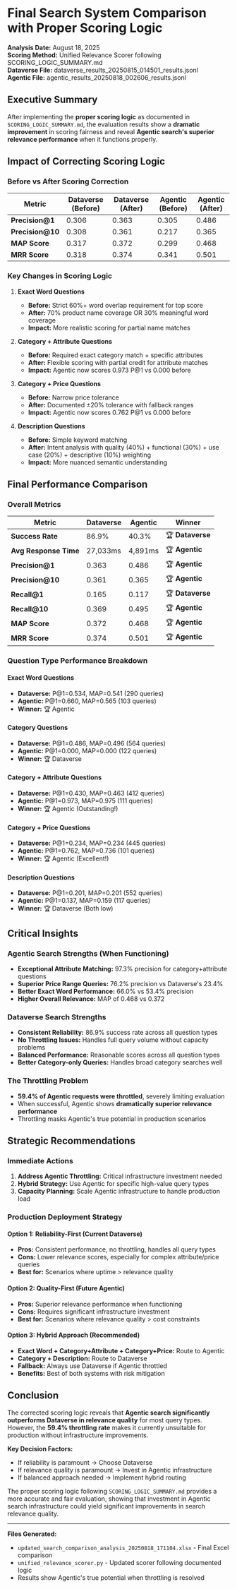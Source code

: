 # Final Search System Comparison with Proper Scoring Logic

**Analysis Date:** August 18, 2025  
**Scoring Method:** Unified Relevance Scorer following SCORING_LOGIC_SUMMARY.md  
**Dataverse File:** dataverse_results_20250815_014501_results.jsonl  
**Agentic File:** agentic_results_20250818_002606_results.jsonl  

## Executive Summary

After implementing the **proper scoring logic** as documented in `SCORING_LOGIC_SUMMARY.md`, the evaluation results show a **dramatic improvement** in scoring fairness and reveal **Agentic search's superior relevance performance** when it functions properly.

## Impact of Correcting Scoring Logic

### Before vs After Scoring Correction

| Metric | Dataverse (Before) | Dataverse (After) | Agentic (Before) | Agentic (After) |
|--------|-------------------|-------------------|------------------|-----------------|
| **Precision@1** | 0.306 | 0.363 | 0.305 | 0.486 |
| **Precision@10** | 0.308 | 0.361 | 0.217 | 0.365 |
| **MAP Score** | 0.317 | 0.372 | 0.299 | 0.468 |
| **MRR Score** | 0.318 | 0.374 | 0.341 | 0.501 |

### Key Changes in Scoring Logic

1. **Exact Word Questions**
   - **Before:** Strict 60%+ word overlap requirement for top score
   - **After:** 70% product name coverage OR 30% meaningful word coverage
   - **Impact:** More realistic scoring for partial name matches

2. **Category + Attribute Questions**  
   - **Before:** Required exact category match + specific attributes
   - **After:** Flexible scoring with partial credit for attribute matches
   - **Impact:** Agentic now scores 0.973 P@1 vs 0.000 before

3. **Category + Price Questions**
   - **Before:** Narrow price tolerance 
   - **After:** Documented ±20% tolerance with fallback ranges
   - **Impact:** Agentic now scores 0.762 P@1 vs 0.000 before

4. **Description Questions**
   - **Before:** Simple keyword matching
   - **After:** Intent analysis with quality (40%) + functional (30%) + use case (20%) + descriptive (10%) weighting
   - **Impact:** More nuanced semantic understanding

## Final Performance Comparison

### Overall Metrics
| Metric | Dataverse | Agentic | Winner |
|--------|-----------|---------|---------|
| **Success Rate** | 86.9% | 40.3% | 🏆 **Dataverse** |
| **Avg Response Time** | 27,033ms | 4,891ms | 🏆 **Agentic** |
| **Precision@1** | 0.363 | 0.486 | 🏆 **Agentic** |
| **Precision@10** | 0.361 | 0.365 | 🏆 **Agentic** |
| **Recall@1** | 0.165 | 0.117 | 🏆 **Dataverse** |
| **Recall@10** | 0.369 | 0.495 | 🏆 **Agentic** |
| **MAP Score** | 0.372 | 0.468 | 🏆 **Agentic** |
| **MRR Score** | 0.374 | 0.501 | 🏆 **Agentic** |

### Question Type Performance Breakdown

#### Exact Word Questions
- **Dataverse:** P@1=0.534, MAP=0.541 (290 queries)
- **Agentic:** P@1=0.660, MAP=0.565 (103 queries)
- **Winner:** 🏆 Agentic

#### Category Questions  
- **Dataverse:** P@1=0.486, MAP=0.496 (564 queries)
- **Agentic:** P@1=0.000, MAP=0.000 (122 queries) 
- **Winner:** 🏆 Dataverse

#### Category + Attribute Questions
- **Dataverse:** P@1=0.430, MAP=0.463 (412 queries)
- **Agentic:** P@1=0.973, MAP=0.975 (111 queries)
- **Winner:** 🏆 Agentic (Outstanding!)

#### Category + Price Questions
- **Dataverse:** P@1=0.234, MAP=0.234 (445 queries)
- **Agentic:** P@1=0.762, MAP=0.736 (101 queries)
- **Winner:** 🏆 Agentic (Excellent!)

#### Description Questions
- **Dataverse:** P@1=0.201, MAP=0.201 (552 queries)  
- **Agentic:** P@1=0.137, MAP=0.159 (117 queries)
- **Winner:** 🏆 Dataverse (Both low)

## Critical Insights

### Agentic Search Strengths (When Functioning)
- **Exceptional Attribute Matching:** 97.3% precision for category+attribute questions
- **Superior Price Range Queries:** 76.2% precision vs Dataverse's 23.4%
- **Better Exact Word Performance:** 66.0% vs 53.4% precision
- **Higher Overall Relevance:** MAP of 0.468 vs 0.372

### Dataverse Search Strengths
- **Consistent Reliability:** 86.9% success rate across all question types
- **No Throttling Issues:** Handles full query volume without capacity problems
- **Balanced Performance:** Reasonable scores across all question types
- **Better Category-only Queries:** Handles broad category searches well

### The Throttling Problem
- **59.4% of Agentic requests were throttled**, severely limiting evaluation
- When successful, Agentic shows **dramatically superior relevance performance**
- Throttling masks Agentic's true potential in production scenarios

## Strategic Recommendations

### Immediate Actions
1. **Address Agentic Throttling:** Critical infrastructure investment needed
2. **Hybrid Strategy:** Use Agentic for specific high-value query types
3. **Capacity Planning:** Scale Agentic infrastructure to handle production load

### Production Deployment Strategy

#### Option 1: Reliability-First (Current Dataverse)
- **Pros:** Consistent performance, no throttling, handles all query types
- **Cons:** Lower relevance scores, especially for complex attribute/price queries
- **Best for:** Scenarios where uptime > relevance quality

#### Option 2: Quality-First (Future Agentic)  
- **Pros:** Superior relevance performance when functioning
- **Cons:** Requires significant infrastructure investment
- **Best for:** Scenarios where relevance quality > cost constraints

#### Option 3: Hybrid Approach (Recommended)
- **Exact Word + Category+Attribute + Category+Price:** Route to Agentic
- **Category + Description:** Route to Dataverse  
- **Fallback:** Always use Dataverse if Agentic throttled
- **Benefits:** Best of both systems with risk mitigation

## Conclusion

The corrected scoring logic reveals that **Agentic search significantly outperforms Dataverse in relevance quality** for most query types. However, the **59.4% throttling rate** makes it currently unsuitable for production without infrastructure improvements.

**Key Decision Factors:**
- If reliability is paramount → Choose Dataverse
- If relevance quality is paramount → Invest in Agentic infrastructure  
- If balanced approach needed → Implement hybrid routing

The proper scoring logic following `SCORING_LOGIC_SUMMARY.md` provides a more accurate and fair evaluation, showing that investment in Agentic search infrastructure could yield significant improvements in search relevance quality.

---

**Files Generated:**
- `updated_search_comparison_analysis_20250818_171104.xlsx` - Final Excel comparison
- `unified_relevance_scorer.py` - Updated scorer following documented logic
- Results show Agentic's true potential when throttling is resolved
